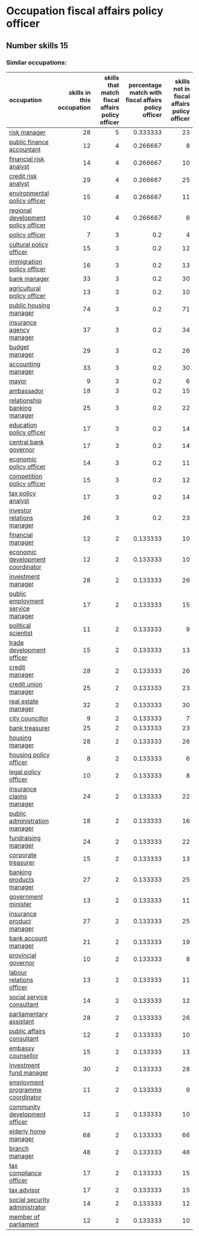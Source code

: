 # Occupation fiscal affairs policy officer
## Number skills 15
### Similar occupations:
| occupation                                                                    |   skills in this occupation |   skills that match fiscal affairs policy officer |   percentage match with fiscal affairs policy officer |   skills not in fiscal affairs policy officer |
|:------------------------------------------------------------------------------|----------------------------:|--------------------------------------------------:|------------------------------------------------------:|----------------------------------------------:|
| [risk manager](risk_manager.md)                                               |                          28 |                                                 5 |                                              0.333333 |                                            23 |
| [public finance accountant](public_finance_accountant.md)                     |                          12 |                                                 4 |                                              0.266667 |                                             8 |
| [financial risk analyst](financial_risk_analyst.md)                           |                          14 |                                                 4 |                                              0.266667 |                                            10 |
| [credit risk analyst](credit_risk_analyst.md)                                 |                          29 |                                                 4 |                                              0.266667 |                                            25 |
| [environmental policy officer](environmental_policy_officer.md)               |                          15 |                                                 4 |                                              0.266667 |                                            11 |
| [regional development policy officer](regional_development_policy_officer.md) |                          10 |                                                 4 |                                              0.266667 |                                             6 |
| [policy officer](policy_officer.md)                                           |                           7 |                                                 3 |                                              0.2      |                                             4 |
| [cultural policy officer](cultural_policy_officer.md)                         |                          15 |                                                 3 |                                              0.2      |                                            12 |
| [immigration policy officer](immigration_policy_officer.md)                   |                          16 |                                                 3 |                                              0.2      |                                            13 |
| [bank manager](bank_manager.md)                                               |                          33 |                                                 3 |                                              0.2      |                                            30 |
| [agricultural policy officer](agricultural_policy_officer.md)                 |                          13 |                                                 3 |                                              0.2      |                                            10 |
| [public housing manager](public_housing_manager.md)                           |                          74 |                                                 3 |                                              0.2      |                                            71 |
| [insurance agency manager](insurance_agency_manager.md)                       |                          37 |                                                 3 |                                              0.2      |                                            34 |
| [budget manager](budget_manager.md)                                           |                          29 |                                                 3 |                                              0.2      |                                            26 |
| [accounting manager](accounting_manager.md)                                   |                          33 |                                                 3 |                                              0.2      |                                            30 |
| [mayor](mayor.md)                                                             |                           9 |                                                 3 |                                              0.2      |                                             6 |
| [ambassador](ambassador.md)                                                   |                          18 |                                                 3 |                                              0.2      |                                            15 |
| [relationship banking manager](relationship_banking_manager.md)               |                          25 |                                                 3 |                                              0.2      |                                            22 |
| [education policy officer](education_policy_officer.md)                       |                          17 |                                                 3 |                                              0.2      |                                            14 |
| [central bank governor](central_bank_governor.md)                             |                          17 |                                                 3 |                                              0.2      |                                            14 |
| [economic policy officer](economic_policy_officer.md)                         |                          14 |                                                 3 |                                              0.2      |                                            11 |
| [competition policy officer](competition_policy_officer.md)                   |                          15 |                                                 3 |                                              0.2      |                                            12 |
| [tax policy analyst](tax_policy_analyst.md)                                   |                          17 |                                                 3 |                                              0.2      |                                            14 |
| [investor relations manager](investor_relations_manager.md)                   |                          26 |                                                 3 |                                              0.2      |                                            23 |
| [financial manager](financial_manager.md)                                     |                          12 |                                                 2 |                                              0.133333 |                                            10 |
| [economic development coordinator](economic_development_coordinator.md)       |                          12 |                                                 2 |                                              0.133333 |                                            10 |
| [investment manager](investment_manager.md)                                   |                          28 |                                                 2 |                                              0.133333 |                                            26 |
| [public employment service manager](public_employment_service_manager.md)     |                          17 |                                                 2 |                                              0.133333 |                                            15 |
| [political scientist](political_scientist.md)                                 |                          11 |                                                 2 |                                              0.133333 |                                             9 |
| [trade development officer](trade_development_officer.md)                     |                          15 |                                                 2 |                                              0.133333 |                                            13 |
| [credit manager](credit_manager.md)                                           |                          28 |                                                 2 |                                              0.133333 |                                            26 |
| [credit union manager](credit_union_manager.md)                               |                          25 |                                                 2 |                                              0.133333 |                                            23 |
| [real estate manager](real_estate_manager.md)                                 |                          32 |                                                 2 |                                              0.133333 |                                            30 |
| [city councillor](city_councillor.md)                                         |                           9 |                                                 2 |                                              0.133333 |                                             7 |
| [bank treasurer](bank_treasurer.md)                                           |                          25 |                                                 2 |                                              0.133333 |                                            23 |
| [housing manager](housing_manager.md)                                         |                          28 |                                                 2 |                                              0.133333 |                                            26 |
| [housing policy officer](housing_policy_officer.md)                           |                           8 |                                                 2 |                                              0.133333 |                                             6 |
| [legal policy officer](legal_policy_officer.md)                               |                          10 |                                                 2 |                                              0.133333 |                                             8 |
| [insurance claims manager](insurance_claims_manager.md)                       |                          24 |                                                 2 |                                              0.133333 |                                            22 |
| [public administration manager](public_administration_manager.md)             |                          18 |                                                 2 |                                              0.133333 |                                            16 |
| [fundraising manager](fundraising_manager.md)                                 |                          24 |                                                 2 |                                              0.133333 |                                            22 |
| [corporate treasurer](corporate_treasurer.md)                                 |                          15 |                                                 2 |                                              0.133333 |                                            13 |
| [banking products manager](banking_products_manager.md)                       |                          27 |                                                 2 |                                              0.133333 |                                            25 |
| [government minister](government_minister.md)                                 |                          13 |                                                 2 |                                              0.133333 |                                            11 |
| [insurance product manager](insurance_product_manager.md)                     |                          27 |                                                 2 |                                              0.133333 |                                            25 |
| [bank account manager](bank_account_manager.md)                               |                          21 |                                                 2 |                                              0.133333 |                                            19 |
| [provincial governor](provincial_governor.md)                                 |                          10 |                                                 2 |                                              0.133333 |                                             8 |
| [labour relations officer](labour_relations_officer.md)                       |                          13 |                                                 2 |                                              0.133333 |                                            11 |
| [social service consultant](social_service_consultant.md)                     |                          14 |                                                 2 |                                              0.133333 |                                            12 |
| [parliamentary assistant](parliamentary_assistant.md)                         |                          28 |                                                 2 |                                              0.133333 |                                            26 |
| [public affairs consultant](public_affairs_consultant.md)                     |                          12 |                                                 2 |                                              0.133333 |                                            10 |
| [embassy counsellor](embassy_counsellor.md)                                   |                          15 |                                                 2 |                                              0.133333 |                                            13 |
| [investment fund manager](investment_fund_manager.md)                         |                          30 |                                                 2 |                                              0.133333 |                                            28 |
| [employment programme coordinator](employment_programme_coordinator.md)       |                          11 |                                                 2 |                                              0.133333 |                                             9 |
| [community development officer](community_development_officer.md)             |                          12 |                                                 2 |                                              0.133333 |                                            10 |
| [elderly home manager](elderly_home_manager.md)                               |                          68 |                                                 2 |                                              0.133333 |                                            66 |
| [branch manager](branch_manager.md)                                           |                          48 |                                                 2 |                                              0.133333 |                                            46 |
| [tax compliance officer](tax_compliance_officer.md)                           |                          17 |                                                 2 |                                              0.133333 |                                            15 |
| [tax advisor](tax_advisor.md)                                                 |                          17 |                                                 2 |                                              0.133333 |                                            15 |
| [social security administrator](social_security_administrator.md)             |                          14 |                                                 2 |                                              0.133333 |                                            12 |
| [member of parliament](member_of_parliament.md)                               |                          12 |                                                 2 |                                              0.133333 |                                            10 |
